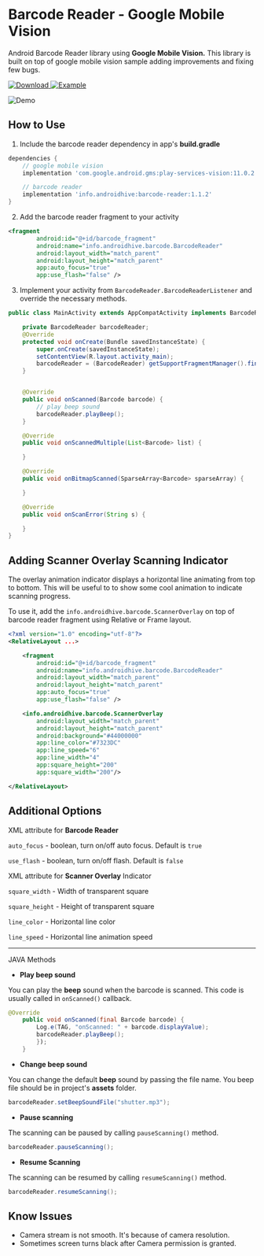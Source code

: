 Barcode Reader - Google Mobile Vision
===================
Android Barcode Reader library using **Google Mobile Vision.** This library is built on top of google mobile vision sample adding improvements and fixing few bugs.

[ ![Download](https://api.bintray.com/packages/androidhive-info/maven/barcode-reader/images/download.svg) ](https://bintray.com/androidhive-info/maven/barcode-reader/_latestVersion)
[![Example](https://img.shields.io/badge/Example-Movie%20Tickets-green.svg)](https://www.androidhive.info/2017/07/android-implementing-preferences-settings-screen/)

![Demo](https://user-images.githubusercontent.com/497670/29021175-41e613c4-7b82-11e7-8887-a6d8186aeca3.gif)

How to Use
-------------
1. Include the barcode reader dependency in app's **build.gradle**
```gradle
dependencies {
    // google mobile vision
    implementation 'com.google.android.gms:play-services-vision:11.0.2'

    // barcode reader
    implementation 'info.androidhive:barcode-reader:1.1.2'
}
```

2. Add the barcode reader fragment to your activity
```xml
<fragment
        android:id="@+id/barcode_fragment"
        android:name="info.androidhive.barcode.BarcodeReader"
        android:layout_width="match_parent"
        android:layout_height="match_parent"
        app:auto_focus="true"
        app:use_flash="false" />
```

3. Implement your activity from <code>BarcodeReader.BarcodeReaderListener</code> and override the necessary methods.
```java
public class MainActivity extends AppCompatActivity implements BarcodeReader.BarcodeReaderListener {

    private BarcodeReader barcodeReader;
    @Override
    protected void onCreate(Bundle savedInstanceState) {
        super.onCreate(savedInstanceState);
        setContentView(R.layout.activity_main);
        barcodeReader = (BarcodeReader) getSupportFragmentManager().findFragmentById(R.id.barcode_fragment);
    }


    @Override
    public void onScanned(Barcode barcode) {
        // play beep sound
        barcodeReader.playBeep();
    }

    @Override
    public void onScannedMultiple(List<Barcode> list) {

    }

    @Override
    public void onBitmapScanned(SparseArray<Barcode> sparseArray) {

    }

    @Override
    public void onScanError(String s) {

    }
}
```

Adding Scanner Overlay Scanning Indicator
----
The overlay animation indicator displays a horizontal line animating from top to bottom. This will be useful to  to show some cool animation to indicate scanning progress.

To use it, add the <code>info.androidhive.barcode.ScannerOverlay</code> on top of barcode reader fragment using Relative or Frame layout.
```xml
<?xml version="1.0" encoding="utf-8"?>
<RelativeLayout ...>

    <fragment
        android:id="@+id/barcode_fragment"
        android:name="info.androidhive.barcode.BarcodeReader"
        android:layout_width="match_parent"
        android:layout_height="match_parent"
        app:auto_focus="true"
        app:use_flash="false" />

    <info.androidhive.barcode.ScannerOverlay
        android:layout_width="match_parent"
        android:layout_height="match_parent"
        android:background="#44000000"
        app:line_color="#7323DC"
        app:line_speed="6"
        app:line_width="4"
        app:square_height="200"
        app:square_width="200"/>

</RelativeLayout>

```


Additional Options
-------------
XML attribute for **Barcode Reader**

<code>auto_focus</code> - boolean, turn on/off auto focus. Default is <code>true</code>

<code>use_flash</code> - boolean, turn on/off flash. Default is <code>false</code>


XML attribute for **Scanner Overlay** Indicator

<code>square_width</code> - Width of transparent square

<code>square_height</code> - Height of transparent square

<code>line_color</code> - Horizontal line color

<code>line_speed</code> - Horizontal line animation speed

----

JAVA Methods

- **Play beep sound**

You can play the **beep** sound when the barcode is scanned. This code is usually called in <code>onScanned()</code> callback.
```java
@Override
    public void onScanned(final Barcode barcode) {
        Log.e(TAG, "onScanned: " + barcode.displayValue);
        barcodeReader.playBeep();
        });
    }
```

- **Change beep sound**

You can change the default **beep** sound by passing the file name. You beep file should be in project's **assets** folder.
```java
barcodeReader.setBeepSoundFile("shutter.mp3");
```

- **Pause scanning**

The scanning can be paused by calling <code>pauseScanning()</code> method.
```java
barcodeReader.pauseScanning();
```

- **Resume Scanning**

The scanning can be resumed by calling <code>resumeScanning()</code> method.
```java
barcodeReader.resumeScanning();
```

## Know Issues

- Camera stream is not smooth. It's because of camera resolution.
- Sometimes screen turns black after Camera permission is granted.
